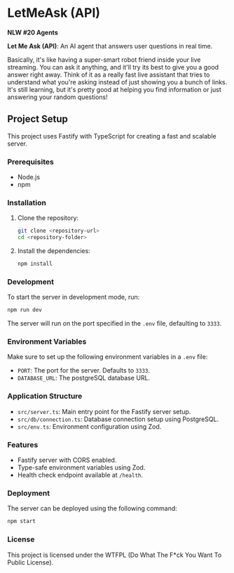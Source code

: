 
# LetMeAsk (API)

**NLW #20 Agents**

**Let Me Ask (API)**: An AI agent that answers user questions in real time.

Basically, it's like having a super-smart robot friend inside your live streaming. You can ask it anything, and it'll try its best to give you a good answer right away. Think of it as a really fast live assistant that tries to understand what you're asking instead of just showing you a bunch of links. It's still learning, but it's pretty good at helping you find information or just answering your random questions!

## Project Setup

This project uses Fastify with TypeScript for creating a fast and scalable server.

### Prerequisites

- Node.js
- npm

### Installation

1. Clone the repository:
   ```bash
   git clone <repository-url>
   cd <repository-folder>
   ```

2. Install the dependencies:
   ```bash
   npm install
   ```

### Development

To start the server in development mode, run:
```bash
npm run dev
```

The server will run on the port specified in the `.env` file, defaulting to `3333`.

### Environment Variables

Make sure to set up the following environment variables in a `.env` file:
- `PORT`: The port for the server. Defaults to `3333`.
- `DATABASE_URL`: The postgreSQL database URL.

### Application Structure

- `src/server.ts`: Main entry point for the Fastify server setup.
- `src/db/connection.ts`: Database connection setup using PostgreSQL.
- `src/env.ts`: Environment configuration using Zod.

### Features

- Fastify server with CORS enabled.
- Type-safe environment variables using Zod.
- Health check endpoint available at `/health`.

### Deployment

The server can be deployed using the following command:
```bash
npm start
```

### License

This project is licensed under the WTFPL (Do What The F*ck You Want To Public License).
